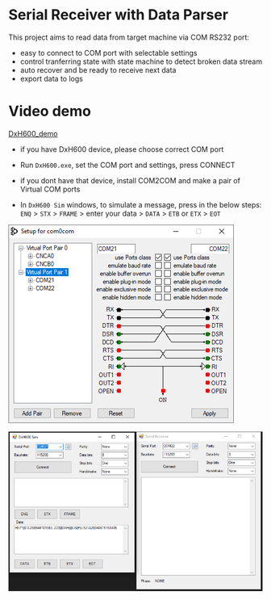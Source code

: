 # Serial Receiver with Data Parser
This project aims to read data from target machine via COM RS232 port:
* easy to connect to COM port with selectable settings
* control tranferring state with state machine to detect broken data stream
* auto recover and be ready to receive next data
* export data to logs

# Video demo
[DxH600_demo](./DxH600_demo.mp4)

- if you have DxH600 device, please choose correct COM port
- Run `DxH600.exe`, set the COM port and settings, press CONNECT

- if you dont have that device, install COM2COM and make a pair of Virtual COM ports 
- In `DxH600 Sim` windows, to simulate a message, press in the below steps:
`ENQ` > `STX` > `FRAME` > enter your data > `DATA` > `ETB` or `ETX` > `EOT` 

![Com2Com.png](Com2Com.png)

![DxH600_Sim.png](DxH600_Sim.png)
